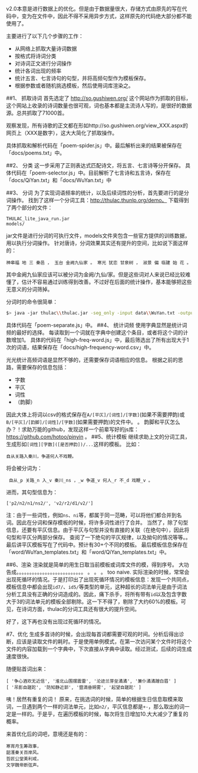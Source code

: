 v2.0本意是进行数据上的优化。但是由于数据量很大，存储方式由原先的写在代码中，变为在文件中，因此不得不采用异步方式，这样原先的代码绝大部分都不能使用了。


主要进行了以下几个步骤的工作：
+ 从网络上抓取大量诗词数据
+ 按格式将诗词分类
+ 对诗词正文进行分词操作
+ 统计各词出现的频率
+ 统计五言、七言诗句的句型，并将高频句型作为模板保存。
+ 根据参数或者随机挑选模板，然后使用词库渲染之。

##1、 抓取诗词
首先选定了 http://so.gushiwen.org/ 这个网站作为抓取的目标，这个网站上收录的诗词数量也很可观，词也基本都是主流诗人写的，是很好的数据源。总共抓取了71000首。

观察发现，所有诗歌的正文都在形如http://so.gushiwen.org/view_XXX.aspx的网页上（XXX是数字），这大大简化了抓取操作。

具体抓取和解析代码在「poem-spider.js」中。最后解析出来的结果被保存在「docs/poems.txt」中。

##2、 分类
这一步采用了正则表达式匹配诗文，将五言、七言诗等分开保存。
具体代码在「poem-selector.js」中。目前解析了七言诗和五言诗，保存在「docs/QiYan.txt」和「docs/WuYan.txt」中

##3、 分词
为了实现词语频率的统计，以及后续词性的分析，首先要进行的是分词操作。
找到了这样一个分词工具：http://thulac.thunlp.org/demo。
下载得到了两个部分的文件：
```
THULAC_lite_java_run.jar
models/
```
jar文件是进行分词的可执行文件，models文件夹包含一些官方提供的训练数据，用以执行分词操作。
针对唐诗，分词效果其实还有提升的空间，比如说下面这样的：
```
神皋福 地 三 秦邑 ， 玉台 金阙九仙家 。 寒光 犹恋 甘泉树 ， 淑景 偏 临建 始 花 。
```
其中金阙九仙家应该可以被分词为金阙/九仙/家。但是这些词对人来说已经比较难懂了，估计不容易通过训练得到改善。不过好在后面的统计操作，基本能够把这些无意义的分词筛掉。

分词时的命令很简单：
```bash
$> java -jar thulac\\thulac.jar -seg_only -input data\\WuYan.txt -output data\\Separate_WuYan.txt
```
具体代码在「poem-separate.js」中。
##4、 统计词频
使用字典显然是统计词频的最好的选择。
每读取到一个词就在字典中创建这个条目，或者将这个词的计数增加1。
具体的代码在「high-freq-word.js」中，最后筛选出了所有出现大于1次的词语，结果保存在「docs/high-frequency-word.csv」中。

光光统计高频词语是显然不够的，还需要保存词语相应的信息。
根据之前的思路，需要保存的信息包括：
+ 字数
+ 平仄
+ 词性
+ （韵脚）

因此大体上将词以csv的格式保存在`A/[平仄]/[词性]/[字数]`(如果不需要押韵)或`B/[平仄]/[韵脚]/[词性]/[字数]`(如果需要押韵)的文件中。 。
韵脚和平仄怎么办？！求助万能的github，发现这样一个前辈写好的js库：https://github.com/hotoo/pinyin 。
##5、统计模板
继续求助上文的分词工具，生成形如`[词性][字数]([是否押韵])/...`这样的模板。
比如：
```
自从关路入秦川，争道何人不戏鞭。
```
将会被分词为：
```
 自从_p 关路_n 入_v 秦川_ns ，_w 争道_v 何人_r 不_d 戏鞭_v 。
```
进而，其句型信息为：
```
['p2/n2/n1/ns2/', 'v2/r2/d1/v2/']
```
注：由于一些词性，例如`ns`、`ni`等，都属于同一范畴，可以将他们都合并到名词。因此在分词和保存模板的时候，将许多词性进行了合并。
当然了，除了句型信息，还要有平仄信息。由于平仄与句型并没有直接的关联（在绝句中），因此将句型和平仄分两部分保存。
查阅了一下绝句的平仄规律，以及拗句的情况等等。。最后讲平仄模板写在了代码中。预计有30+个不同的模板。
最后模板信息保存在「word/WuYan_templates.txt」和「word/QiYan_templates.txt」中。

##6、渲染
渲染就是简单的用生日取当前模板或词库文件的模，得到序号。
大功告成。。。。。。。。。。。。。。。。。。。。。。。。。。
。
。
。
too naive.
实际渲染的时候，常常会出现死循环的情况。于是打印出了出现死循环情况的模板信息：发现一个共同点，模板信息中都会出现`id7/`、`id5/`等类型的单元，这种超长的词法单元是由于词法分析工具没有正确的分词造成的。因此，痛下杀手，将所有带有`id`以及包含字数大于3的词法单元的模板全部剔除。这一下不得了，剔除了大约60%的模板。可见，在诗词方面，thulac的分词工具还有很大的提升空间。

好了，这下再也没有出现过死循环的情况。

#7、优化
生成多首诗的时候，会出现每首词都需要可观的时间。分析后得出诊断，应该是读取文件的耗时。于是使用单例模式，在第一次访问某个文件时将这个文件的内容加载到一个字典中，下次直接从字典中读取。经过测试，后续的词生成速度很快。

随便贴首词出来：
```
[ '争心酒欢无近信', '淮北山围摆震雷', '沦迹兰芽垒潏潏', '兼仆潏潏蹭白眉' ]
[ '吊影自蹉跎', '防知静近郭', '暨滴昏朔雾', '起望自蹉跎' ]

```
咦！居然有重复的词！
原来，在挑选词的时候，简单的根据生日信息取模来取词，一旦遇到两个一样的词法单元，比如`n2/`，平仄信息都是`+-`，那么取出的词一定是一样的。于是乎，在遍历模板的时候，每次将生日增加10.大大减少了重复的概率。

来首优化后的词吧，意境还是有的：
```
寒宵月生筹政事，
韶濩秦关百岸风。
哲匠公堂美利戒，
文学魏帝断弦声。
```